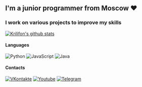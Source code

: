 ## I'm a junior programmer from Moscow ❤
### I work on various projects to improve my skills

[![Krilifon's github stats](https://github-readme-stats.vercel.app/api?username=krilifon&theme=nightowl)](https://github.com/anuraghazra/github-readme-stats)

#### Languages
![Python](https://img.shields.io/badge/Python-40304f?style=for-the-badge&logo=python&logoColor=ffde00)
![JavaScript](https://img.shields.io/badge/JavaScript-30384f?style=for-the-badge&logo=javascript)
![Java](https://img.shields.io/badge/Java-304f46?style=for-the-badge&logo=java&logoColor=ffde00)

#### Contacts
[![VKontakte](https://img.shields.io/badge/VKontakte-40304f?style=for-the-badge&logo=vk)](https://vk.com/krilifon)
[![Youtube](https://img.shields.io/badge/Youtube-30384f?style=for-the-badge&logo=youtube&logoColor=fb4747)](https://www.youtube.com/channel/UCIsQXwpHB0Ob_LEJI1IL9LQ?view_as=subscriber)
[![Telegram](https://img.shields.io/badge/Telegram-304f46?style=for-the-badge&logo=telegram)](https://t.me/krilifon)